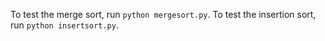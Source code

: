 To test the merge sort, run `python mergesort.py`.
To test the insertion sort, run `python insertsort.py`.